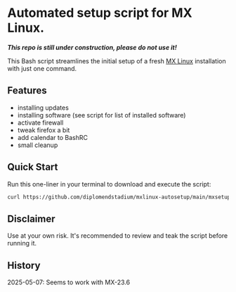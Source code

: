 # Automated setup script for MX Linux.

***This repo is still under construction, please do not use it!***

This Bash script streamlines the initial setup of a fresh [MX Linux](https://mxlinux.org) installation with just one command.

## Features

- installing updates
- installing software (see script for list of installed software)
- activate firewall
- tweak firefox a bit
- add calendar to BashRC
- small cleanup

## Quick Start

Run this one-liner in your terminal to download and execute the script:

```bash
curl https://github.com/diplomendstadium/mxlinux-autosetup/main/mxsetup.sh | sudo bash
```

## Disclaimer

Use at your own risk. It's recommended to review and teak the script before running it.

## History

2025-05-07: Seems to work with MX-23.6
